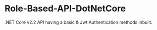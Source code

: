 # Role-Based-API-DotNetCore
.NET Core v2.2 API having a basic &amp; Jwt Authentication methods inbuilt.
